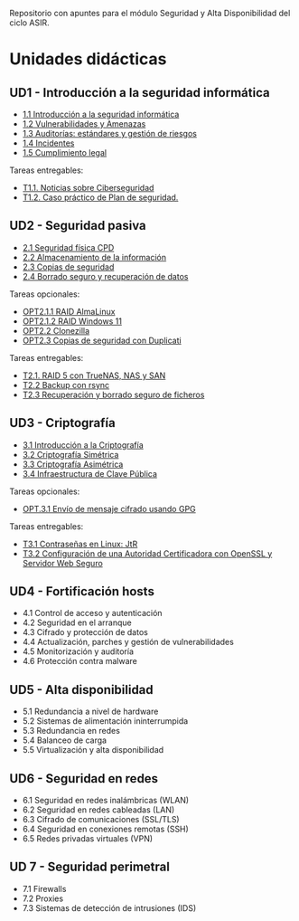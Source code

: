 Repositorio con apuntes para el módulo Seguridad y Alta Disponibilidad del ciclo ASIR.

# Unidades didácticas


## UD1 - Introducción a la seguridad informática 

* [1.1 Introducción a la seguridad informática](UD1/1.introduccion.md)
* [1.2 Vulnerabilidades y Amenazas](UD1/2.amenazas.md)
* [1.3 Auditorías: estándares y gestión de riesgos](UD1/3.auditorias.md)
* [1.4 Incidentes](UD1/4.incidentes.md)
* [1.5 Cumplimiento legal](UD1/5.cumplimiento.md)

Tareas entregables:

- [T1.1. Noticias sobre Ciberseguridad](UD1/exercises/4.1rssSeguridad.md)
- [T1.2. Caso práctico de Plan de seguridad.](UD1/exercises/caso_practico.md)
 

## UD2 - Seguridad pasiva

- [2.1 Seguridad física CPD](UD2/1.fisica_CPD.md)
- [2.2 Almacenamiento de la información](UD2/2.almacenamiento.md)
- [2.3 Copias de seguridad](UD2/3.backup.md)
- [2.4 Borrado seguro y recuperación de datos](UD2/4.borradoyrecuperacion.md)

Tareas opcionales:

- [OPT2.1.1 RAID AlmaLinux](UD2/exercises/RAID_almalinux.md)
- [OPT2.1.2 RAID Windows 11](UD2/exercises/RAID_windows11.md)
- [OPT2.2 Clonezilla](UD2/exercises/clonezilla.md)
- [OPT2.3 Copias de seguridad con Duplicati](UD2/exercises/backup_duplicati.md)

Tareas entregables:

- [T2.1. RAID 5 con TrueNAS, NAS y SAN](UD2/exercises/TrueNAS_RAID5.md)
- [T2.2 Backup con rsync](UD2/exercises/backup_rsync.md)
- [T2.3 Recuperación y borrado seguro de ficheros](UD2/exercises/borrado_seguro.md)

## UD3 - Criptografía

- [3.1 Introducción a la Criptografía](UD3/1.introduccion.md)
- [3.2 Criptografía Simétrica](UD3/2.c_simetrica.md)
- [3.3 Criptografía Asimétrica](UD3/3.c_asimetrica.md)
- [3.4 Infraestructura de Clave Pública](UD3/4.PKI.md)


Tareas opcionales:
- [OPT.3.1 Envío de mensaje cifrado usando GPG](UD3/exercises/opt.gpg.simetrico.md)
 
Tareas entregables:
- [T3.1 Contraseñas en Linux: JtR](UD3/exercises/t.hash_pwd_jtr.md)
- [T3.2 Configuración de una Autoridad Certificadora con OpenSSL y Servidor Web Seguro ](UD3/exercises/t.PKI.openssl.md)
## UD4 - Fortificación hosts

- 4.1 Control de acceso y autenticación
- 4.2 Seguridad en el arranque
- 4.3 Cifrado y protección de datos
- 4.4 Actualización, parches y gestión de vulnerabilidades
- 4.5 Monitorización y auditoría
- 4.6 Protección contra malware

## UD5 - Alta disponibilidad

- 5.1 Redundancia a nivel de hardware
- 5.2 Sistemas de alimentación ininterrumpida
- 5.3 Redundancia en redes
- 5.4 Balanceo de carga
- 5.5 Virtualización y alta disponibilidad

## UD6 - Seguridad en redes

- 6.1 Seguridad en redes inalámbricas (WLAN)
- 6.2 Seguridad en redes cableadas (LAN)
- 6.3 Cifrado de comunicaciones (SSL/TLS)
- 6.4 Seguridad en conexiones remotas (SSH)
- 6.5 Redes privadas virtuales (VPN)

## UD 7 - Seguridad perimetral 

- 7.1 Firewalls
- 7.2 Proxies
- 7.3 Sistemas de detección de intrusiones (IDS)

